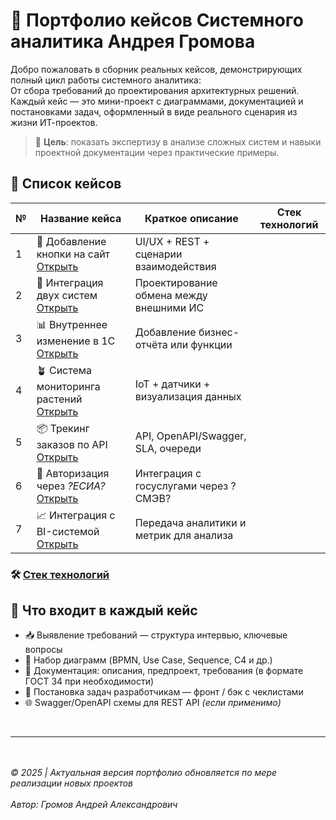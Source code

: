 # 💼 Портфолио кейсов Cистемного аналитика Андрея Громова

Добро пожаловать в сборник реальных кейсов, демонстрирующих полный цикл работы системного аналитика:
<br>От сбора требований до проектирования архитектурных решений.
<br>Каждый кейс — это мини-проект с диаграммами, документацией и постановками задач, оформленный в виде реального сценария из жизни ИТ-проектов.

> 📌 **Цель**: показать экспертизу в анализе сложных систем и навыки проектной документации через практические примеры.



## 📂 Список кейсов

| № | Название кейса                                             | Краткое описание                        | Стек технологий |
|---|------------------------------------------------------------|-----------------------------------------|-----------------|
| 1 | 🔘 Добавление кнопки на сайт [Открыть](Cases/Case%20№%201) | UI/UX + REST + сценарии взаимодействия  |                 |
| 2 | 🔁 Интеграция двух систем [Открыть](Cases/Case%20№%202)    | Проектирование обмена между внешними ИС |
| 3 | 📊 Внутреннее изменение в 1С [Открыть](Cases/Case%20№%203) | Добавление бизнес-отчёта или функции    |
| 4 | 🪴 Система мониторинга растений [Открыть](Cases/Case%20№%204/)        | IoT + датчики + визуализация данных     |
| 5 | 📦 Трекинг заказов по API [Открыть](Cases/Case%20№%205/)              | API, OpenAPI/Swagger, SLA, очереди      |
| 6 | 🔐 Авторизация через _?ЕСИА?_ [Открыть](Cases/Case%20№%206/)          | Интеграция с госуслугами через ?СМЭВ?   |
| 7 | 📈 Интеграция с BI-системой [Открыть](Cases/Case%20№%207/)            | Передача аналитики и метрик для анализа |

### 🛠 [Стек технологий](techstack.md)

## 📄 Что входит в каждый кейс

- 📥 Выявление требований — структура интервью, ключевые вопросы  
- 🧩 Набор диаграмм (BPMN, Use Case, Sequence, C4 и др.)  
- 📑 Документация: описания, предпроект, требования (в формате ГОСТ 34 при необходимости)  
- 🔧 Постановка задач разработчикам — фронт / бэк с чеклистами  
- 🌐 Swagger/OpenAPI схемы для REST API *(если применимо)*

<br>

---

<br><br>
_© 2025 | Актуальная версия портфолио обновляется по мере реализации новых проектов_
<br><br>
_Автор: Громов Андрей Александрович_


<!-- Возможные источники заданий: -->
<!-- https://pikabu.ru/story/testovyie_zadaniya_na_pozitsiyu_sistemnogo_analitika_v_kompaniyakh_ecommerce_9618572 -->
<!-- https://github.com/tassiio/rosatom_task -->
<!-- https://habr.com/ru/articles/591057/ -->
<!--  -->
<!--  -->
<!--  -->

